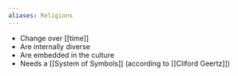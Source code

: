 ```yaml
---
aliases: Religions
---
```


- Change over [[time]]
- Are internally diverse
- Are embedded in the culture
- Needs a [[System of Symbols]] (according to [[Cliford Geertz]])
